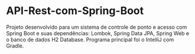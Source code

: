 # API-Rest-com-Spring-Boot
Projeto desenvolvido para um sistema de controle de ponto e acesso com Spring Boot e suas dependências: Lombok, Spring Data JPA,  Spring  Web e o banco de dados H2 Database. Programa principal foi o IntelliJ com Gradle.
